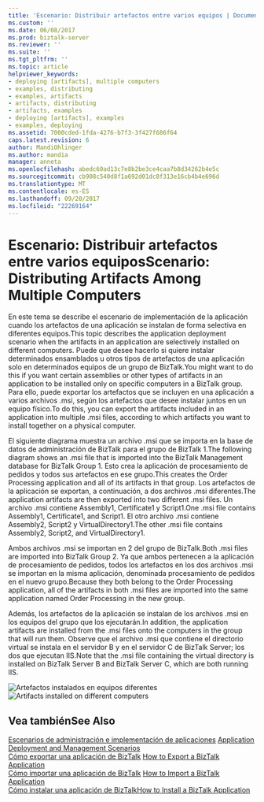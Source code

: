 ```yaml
---
title: 'Escenario: Distribuir artefactos entre varios equipos | Documentos de Microsoft'
ms.custom: ''
ms.date: 06/08/2017
ms.prod: biztalk-server
ms.reviewer: ''
ms.suite: ''
ms.tgt_pltfrm: ''
ms.topic: article
helpviewer_keywords:
- deploying [artifacts], multiple computers
- examples, distributing
- examples, artifacts
- artifacts, distributing
- artifacts, examples
- deploying [artifacts], examples
- examples, deploying
ms.assetid: 7000cded-1fda-4276-b7f3-3f427f686f64
caps.latest.revision: 6
author: MandiOhlinger
ms.author: mandia
manager: anneta
ms.openlocfilehash: abedc60ad13c7e8b2be3ce4caa7b8d34262b4e5c
ms.sourcegitcommit: cb908c540d8f1a692d01dc8f313e16cb4b4e696d
ms.translationtype: MT
ms.contentlocale: es-ES
ms.lasthandoff: 09/20/2017
ms.locfileid: "22269164"
---
```

# <a name="scenario-distributing-artifacts-among-multiple-computers"></a><span data-ttu-id="ee572-102">Escenario: Distribuir artefactos entre varios equipos</span><span class="sxs-lookup"><span data-stu-id="ee572-102">Scenario: Distributing Artifacts Among Multiple Computers</span></span>
<span data-ttu-id="ee572-103">En este tema se describe el escenario de implementación de la aplicación cuando los artefactos de una aplicación se instalan de forma selectiva en diferentes equipos.</span><span class="sxs-lookup"><span data-stu-id="ee572-103">This topic describes the application deployment scenario when the artifacts in an application are selectively installed on different computers.</span></span> <span data-ttu-id="ee572-104">Puede que desee hacerlo si quiere instalar determinados ensamblados u otros tipos de artefactos de una aplicación solo en determinados equipos de un grupo de BizTalk.</span><span class="sxs-lookup"><span data-stu-id="ee572-104">You might want to do this if you want certain assemblies or other types of artifacts in an application to be installed only on specific computers in a BizTalk group.</span></span> <span data-ttu-id="ee572-105">Para ello, puede exportar los artefactos que se incluyen en una aplicación a varios archivos .msi, según los artefactos que desee instalar juntos en un equipo físico.</span><span class="sxs-lookup"><span data-stu-id="ee572-105">To do this, you can export the artifacts included in an application into multiple .msi files, according to which artifacts you want to install together on a physical computer.</span></span>  
  
 <span data-ttu-id="ee572-106">El siguiente diagrama muestra un archivo .msi que se importa en la base de datos de administración de BizTalk para el grupo de BizTalk 1.</span><span class="sxs-lookup"><span data-stu-id="ee572-106">The following diagram shows an .msi file that is imported into the BizTalk Management database for BizTalk Group 1.</span></span> <span data-ttu-id="ee572-107">Esto crea la aplicación de procesamiento de pedidos y todos sus artefactos en ese grupo.</span><span class="sxs-lookup"><span data-stu-id="ee572-107">This creates the Order Processing application and all of its artifacts in that group.</span></span> <span data-ttu-id="ee572-108">Los artefactos de la aplicación se exportan, a continuación, a dos archivos .msi diferentes.</span><span class="sxs-lookup"><span data-stu-id="ee572-108">The application artifacts are then exported into two different .msi files.</span></span> <span data-ttu-id="ee572-109">Un archivo .msi contiene Assembly1, Certificate1 y Script1.</span><span class="sxs-lookup"><span data-stu-id="ee572-109">One .msi file contains Assembly1, Certificate1, and Script1.</span></span> <span data-ttu-id="ee572-110">El otro archivo .msi contiene Assembly2, Script2 y VirtualDirectory1.</span><span class="sxs-lookup"><span data-stu-id="ee572-110">The other .msi file contains Assembly2, Script2, and VirtualDirectory1.</span></span>  
  
 <span data-ttu-id="ee572-111">Ambos archivos .msi se importan en 2 del grupo de BizTalk.</span><span class="sxs-lookup"><span data-stu-id="ee572-111">Both .msi files are imported into BizTalk Group 2.</span></span> <span data-ttu-id="ee572-112">Ya que ambos pertenecen a la aplicación de procesamiento de pedidos, todos los artefactos en los dos archivos .msi se importan en la misma aplicación, denominada procesamiento de pedidos en el nuevo grupo.</span><span class="sxs-lookup"><span data-stu-id="ee572-112">Because they both belong to the Order Processing application, all of the artifacts in both .msi files are imported into the same application named Order Processing in the new group.</span></span>  
  
 <span data-ttu-id="ee572-113">Además, los artefactos de la aplicación se instalan de los archivos .msi en los equipos del grupo que los ejecutarán.</span><span class="sxs-lookup"><span data-stu-id="ee572-113">In addition, the application artifacts are installed from the .msi files onto the computers in the group that will run them.</span></span> <span data-ttu-id="ee572-114">Observe que el archivo .msi que contiene el directorio virtual se instala en el servidor B y en el servidor C de BizTalk Server; los dos que ejecutan IIS.</span><span class="sxs-lookup"><span data-stu-id="ee572-114">Note that the .msi file containing the virtual directory is installed on BizTalk Server B and BizTalk Server C, which are both running IIS.</span></span>  
  
 <span data-ttu-id="ee572-115">![Artefactos instalados en equipos diferentes](../core/media/distributionofartifacts.gif "DistributionOfArtifacts")</span><span class="sxs-lookup"><span data-stu-id="ee572-115">![Artifacts installed on different computers](../core/media/distributionofartifacts.gif "DistributionOfArtifacts")</span></span>  
  
## <a name="see-also"></a><span data-ttu-id="ee572-116">Vea también</span><span class="sxs-lookup"><span data-stu-id="ee572-116">See Also</span></span>  
 <span data-ttu-id="ee572-117">[Escenarios de administración e implementación de aplicaciones](../core/application-deployment-and-management-scenarios.md) </span><span class="sxs-lookup"><span data-stu-id="ee572-117">[Application Deployment and Management Scenarios](../core/application-deployment-and-management-scenarios.md) </span></span>  
 <span data-ttu-id="ee572-118">[Cómo exportar una aplicación de BizTalk](../core/how-to-export-a-biztalk-application.md) </span><span class="sxs-lookup"><span data-stu-id="ee572-118">[How to Export a BizTalk Application](../core/how-to-export-a-biztalk-application.md) </span></span>  
 <span data-ttu-id="ee572-119">[Cómo importar una aplicación de BizTalk](../core/how-to-import-a-biztalk-application.md) </span><span class="sxs-lookup"><span data-stu-id="ee572-119">[How to Import a BizTalk Application](../core/how-to-import-a-biztalk-application.md) </span></span>  
 [<span data-ttu-id="ee572-120">Cómo instalar una aplicación de BizTalk</span><span class="sxs-lookup"><span data-stu-id="ee572-120">How to Install a BizTalk Application</span></span>](../core/how-to-install-a-biztalk-application.md)